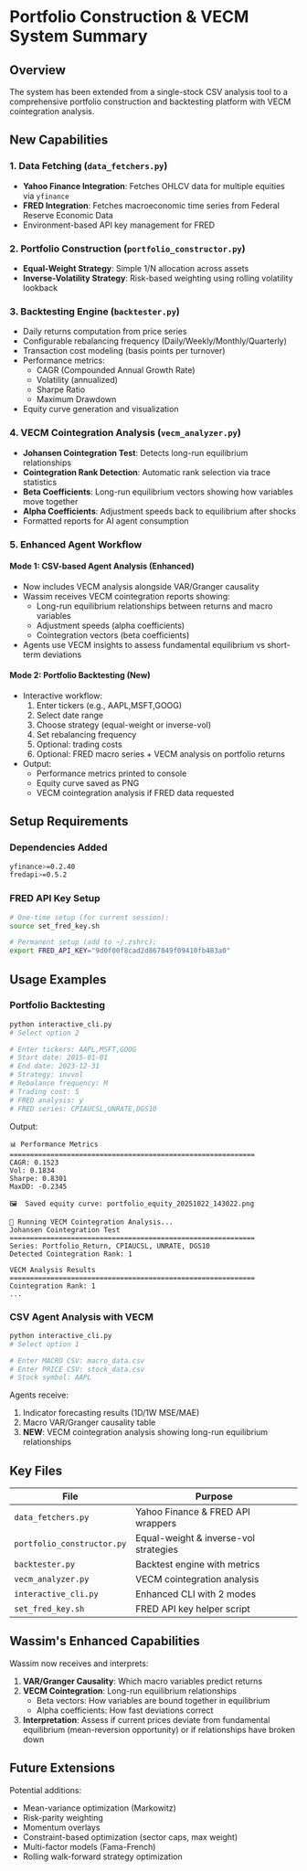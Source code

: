 # Portfolio Construction & VECM System Summary

## Overview

The system has been extended from a single-stock CSV analysis tool to a comprehensive portfolio construction and backtesting platform with VECM cointegration analysis.

## New Capabilities

### 1. **Data Fetching** (`data_fetchers.py`)
- **Yahoo Finance Integration**: Fetches OHLCV data for multiple equities via `yfinance`
- **FRED Integration**: Fetches macroeconomic time series from Federal Reserve Economic Data
- Environment-based API key management for FRED

### 2. **Portfolio Construction** (`portfolio_constructor.py`)
- **Equal-Weight Strategy**: Simple 1/N allocation across assets
- **Inverse-Volatility Strategy**: Risk-based weighting using rolling volatility lookback

### 3. **Backtesting Engine** (`backtester.py`)
- Daily returns computation from price series
- Configurable rebalancing frequency (Daily/Weekly/Monthly/Quarterly)
- Transaction cost modeling (basis points per turnover)
- Performance metrics:
  - CAGR (Compounded Annual Growth Rate)
  - Volatility (annualized)
  - Sharpe Ratio
  - Maximum Drawdown
- Equity curve generation and visualization

### 4. **VECM Cointegration Analysis** (`vecm_analyzer.py`)
- **Johansen Cointegration Test**: Detects long-run equilibrium relationships
- **Cointegration Rank Detection**: Automatic rank selection via trace statistics
- **Beta Coefficients**: Long-run equilibrium vectors showing how variables move together
- **Alpha Coefficients**: Adjustment speeds back to equilibrium after shocks
- Formatted reports for AI agent consumption

### 5. **Enhanced Agent Workflow**

#### Mode 1: CSV-based Agent Analysis (Enhanced)
- Now includes VECM analysis alongside VAR/Granger causality
- Wassim receives VECM cointegration reports showing:
  - Long-run equilibrium relationships between returns and macro variables
  - Adjustment speeds (alpha coefficients)
  - Cointegration vectors (beta coefficients)
- Agents use VECM insights to assess fundamental equilibrium vs short-term deviations

#### Mode 2: Portfolio Backtesting (New)
- Interactive workflow:
  1. Enter tickers (e.g., AAPL,MSFT,GOOG)
  2. Select date range
  3. Choose strategy (equal-weight or inverse-vol)
  4. Set rebalancing frequency
  5. Optional: trading costs
  6. Optional: FRED macro series + VECM analysis on portfolio returns
- Output:
  - Performance metrics printed to console
  - Equity curve saved as PNG
  - VECM cointegration analysis if FRED data requested

## Setup Requirements

### Dependencies Added
```bash
yfinance>=0.2.40
fredapi>=0.5.2
```

### FRED API Key Setup
```bash
# One-time setup (for current session):
source set_fred_key.sh

# Permanent setup (add to ~/.zshrc):
export FRED_API_KEY="9d0f00f8cad2d867849f09410fb483a0"
```

## Usage Examples

### Portfolio Backtesting
```bash
python interactive_cli.py
# Select option 2

# Enter tickers: AAPL,MSFT,GOOG
# Start date: 2015-01-01
# End date: 2023-12-31
# Strategy: invvol
# Rebalance frequency: M
# Trading cost: 5
# FRED analysis: y
# FRED series: CPIAUCSL,UNRATE,DGS10
```

Output:
```
📊 Performance Metrics
============================================================
CAGR: 0.1523
Vol: 0.1834
Sharpe: 0.8301
MaxDD: -0.2345

🖼️  Saved equity curve: portfolio_equity_20251022_143022.png

🔬 Running VECM Cointegration Analysis...
Johansen Cointegration Test
============================================================
Series: Portfolio_Return, CPIAUCSL, UNRATE, DGS10
Detected Cointegration Rank: 1

VECM Analysis Results
============================================================
Cointegration Rank: 1
...
```

### CSV Agent Analysis with VECM
```bash
python interactive_cli.py
# Select option 1

# Enter MACRO CSV: macro_data.csv
# Enter PRICE CSV: stock_data.csv
# Stock symbol: AAPL
```

Agents receive:
1. Indicator forecasting results (1D/1W MSE/MAE)
2. Macro VAR/Granger causality table
3. **NEW**: VECM cointegration analysis showing long-run equilibrium relationships

## Key Files

| File | Purpose |
|------|---------|
| `data_fetchers.py` | Yahoo Finance & FRED API wrappers |
| `portfolio_constructor.py` | Equal-weight & inverse-vol strategies |
| `backtester.py` | Backtest engine with metrics |
| `vecm_analyzer.py` | VECM cointegration analysis |
| `interactive_cli.py` | Enhanced CLI with 2 modes |
| `set_fred_key.sh` | FRED API key helper script |

## Wassim's Enhanced Capabilities

Wassim now receives and interprets:

1. **VAR/Granger Causality**: Which macro variables predict returns
2. **VECM Cointegration**: Long-run equilibrium relationships
   - Beta vectors: How variables are bound together in equilibrium
   - Alpha coefficients: How fast deviations correct
3. **Interpretation**: Assess if current prices deviate from fundamental equilibrium (mean-reversion opportunity) or if relationships have broken down

## Future Extensions

Potential additions:
- Mean-variance optimization (Markowitz)
- Risk-parity weighting
- Momentum overlays
- Constraint-based optimization (sector caps, max weight)
- Multi-factor models (Fama-French)
- Rolling walk-forward strategy optimization

